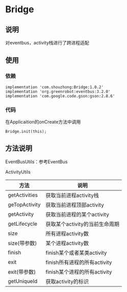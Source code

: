 # Bridge
## 说明
对eventbus，activity栈进行了跨进程适配
## 使用
### 依赖
```
implementation 'com.shouzhong:Bridge:1.0.2'
implementation 'org.greenrobot:eventbus:3.2.0'
implementation 'com.google.code.gson:gson:2.8.6'
```
### 代码
在Applicaition的onCreate方法中调用
```
Bridge.init(this);
```

## 方法说明
EventBusUtils：参考EventBus

ActivityUtils

方法 | 说明
------------ | -------------
getActivities | 获取当前进程activity栈
geTopActivity | 获取当前进程顶部activity
getActivity | 获取当前进程的某个activity
getLifecycle | 获取某个activity的当前生命周期
size | 所有进程activity数
size(带参数) | 某个进程activity数
finish | finish某个或者某类activity
exit | finish所有进程的所有activity
exit(带参数) | finish某个进程的所有activity
getUniqueId | 获取activity的标识